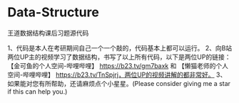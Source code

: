 # Data-Structure
王道数据结构课后习题源代码

1、代码是本人在考研期间自己一个一个敲的，代码基本上都可以运行。
2、向B站两位UP主的视频学习了数据结构，书写了以上所有代码，以下是两位UP的链接：【金可鱼的个人空间-哔哩哔哩】 https://b23.tv/gm7baxk 和 【懒猫老师的个人空间-哔哩哔哩】 https://b23.tv/TnSpjrj，两位UP的视频讲解的都非常好。
3、如果能对您有所帮助，还请麻烦点个小星星。(Please consider giving me a star if this can help you.)
